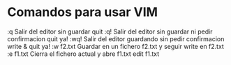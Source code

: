 Comandos para usar VIM
======================
:q          Salir del editor sin guardar                            quit
:q!         Salir del editor sin guardar ni pedir confirmacion      quit ya!
:wq!        Salir del editor guardando sin pedir confirmacion       write & quit ya!
:w f2.txt   Guardar en un fichero f2.txt y seguir                   write en f2.txt 
:e f1.txt   Cierra el fichero actual y abre f1.txt                  edit f1.txt
